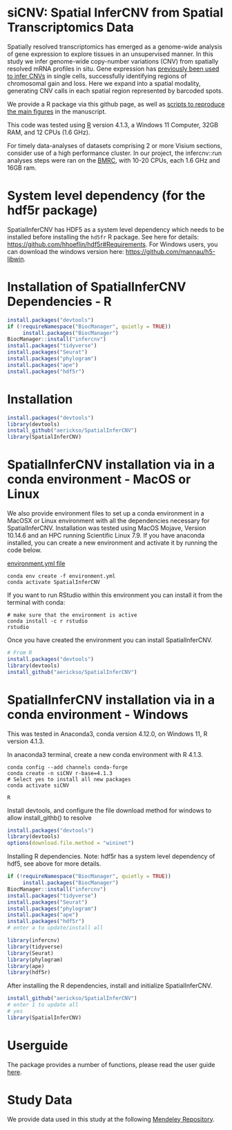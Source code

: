 # siCNV: Spatial InferCNV from Spatial Transcriptomics Data

Spatially resolved transcriptomics has emerged as a genome-wide analysis
of gene expression to explore tissues in an unsupervised manner. In this
study we infer genome-wide copy-number variations (CNV) from spatially
resolved mRNA profiles in situ. Gene expression has [previously been
used to infer CNVs](https://github.com/broadinstitute/infercnv) in
single cells, successfully identifying regions of chromosomal gain and
loss. Here we expand into a spatial modality, generating CNV calls in
each spatial region represented by barcoded spots.

We provide a R package via this github page, as well as [scripts to
reproduce the main
figures](https://github.com/aerickso/SpatialInferCNV/tree/main/FigureScripts)
in the manuscript.

This code was tested using [R](https://www.r-project.org/) version
4.1.3, a Windows 11 Computer, 32GB RAM, and 12 CPUs (1.6 GHz).

For timely data-analyses of datasets comprising 2 or more Visium
sections, consider use of a high performance cluster. In our project,
the infercnv::run analyses steps were ran on the
[BMRC](https://www.medsci.ox.ac.uk/divisional-services/support-services-1/bmrc/cluster-usage),
with 10-20 CPUs, each 1.6 GHz and 16GB ram.

# System level dependency (for the hdf5r package)

SpatialInferCNV has HDF5 as a system level dependency which needs to be
installed before installing the `hd5fr` R package. See here for details:
<https://github.com/hhoeflin/hdf5r#Requirements>. For Windows users, you
can download the windows version here:
<https://github.com/mannau/h5-libwin>.

# Installation of SpatialInferCNV Dependencies - R

``` r
install.packages("devtools")
if (!requireNamespace("BiocManager", quietly = TRUE))
     install.packages("BiocManager")
BiocManager::install("infercnv")
install.packages("tidyverse")
install.packages("Seurat")
install.packages("phylogram")
install.packages("ape")
install.packages("hdf5r")
```

# Installation

``` r
install.packages("devtools")
library(devtools)
install_github("aerickso/SpatialInferCNV")
library(SpatialInferCNV)
```

# SpatialInferCNV installation via in a conda environment - MacOS or Linux

We also provide environment files to set up a conda environment in a
MacOSX or Linux environment with all the dependencies necessary for
SpatialInferCNV. Installation was tested using MacOS Mojave, Version
10.14.6 and an HPC running Scientific Linux 7.9. If you have anaconda
installed, you can create a new environment and activate it by running
the code below.

[environment.yml
file](https://github.com/aerickso/SpatialInferCNV/blob/main/environment.yml)

    conda env create -f environment.yml
    conda activate SpatialInferCNV

If you want to run RStudio within this environment you can install it
from the terminal with conda:

    # make sure that the environment is active
    conda install -c r rstudio
    rstudio

Once you have created the environment you can install SpatialInferCNV.

``` r
# From R
install.packages("devtools")
library(devtools)
install_github("aerickso/SpatialInferCNV")
```

# SpatialInferCNV installation via in a conda environment - Windows

This was tested in Anaconda3, conda version 4.12.0, on Windows 11, R
version 4.1.3.

In anaconda3 terminal, create a new conda environment with R 4.1.3.

    conda config --add channels conda-forge 
    conda create -n siCNV r-base=4.1.3
    # Select yes to install all new packages
    conda activate siCNV

    R

Install devtools, and configure the file download method for windows to
allow install_githb() to resolve

``` r
install.packages("devtools")
library(devtools)
options(download.file.method = "wininet")
```

Installing R dependencies. Note: hdf5r has a system level dependency of
hdf5, see above for more details.

``` r
if (!requireNamespace("BiocManager", quietly = TRUE))
     install.packages("BiocManager")
BiocManager::install("infercnv")
install.packages("tidyverse")
install.packages("Seurat")
install.packages("phylogram")
install.packages("ape")
install.packages("hdf5r")
# enter a to update/install all

library(infercnv)
library(tidyverse)
library(Seurat)
library(phylogram)
library(ape)
library(hdf5r)
```

After installing the R dependencies, install and initialize
SpatialInferCNV.

``` r
install_github("aerickso/SpatialInferCNV")
# enter 1 to update all
# yes 
library(SpatialInferCNV)
```

# Userguide

The package provides a number of functions, please read the user guide
[here](https://aerickso.github.io/SpatialInferCNV/).

# Study Data

We provide data used in this study at the following [Mendeley
Repository](https://data.mendeley.com/v1/datasets/svw96g68dv/draft?a=3f263217-2bd3-4a3c-8125-8c517c3a9e29).

